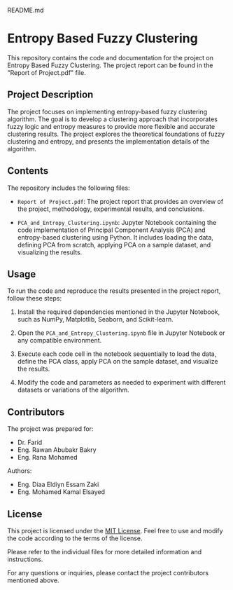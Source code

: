 README.md

# Entropy Based Fuzzy Clustering

This repository contains the code and documentation for the project on Entropy Based Fuzzy Clustering. The project report can be found in the "Report of Project.pdf" file.

## Project Description

The project focuses on implementing entropy-based fuzzy clustering algorithm. The goal is to develop a clustering approach that incorporates fuzzy logic and entropy measures to provide more flexible and accurate clustering results. The project explores the theoretical foundations of fuzzy clustering and entropy, and presents the implementation details of the algorithm.

## Contents

The repository includes the following files:

- `Report of Project.pdf`: The project report that provides an overview of the project, methodology, experimental results, and conclusions.

- `PCA_and_Entropy_Clustering.ipynb`: Jupyter Notebook containing the code implementation of Principal Component Analysis (PCA) and entropy-based clustering using Python. It includes loading the data, defining PCA from scratch, applying PCA on a sample dataset, and visualizing the results.

## Usage

To run the code and reproduce the results presented in the project report, follow these steps:

1. Install the required dependencies mentioned in the Jupyter Notebook, such as NumPy, Matplotlib, Seaborn, and Scikit-learn.

2. Open the `PCA_and_Entropy_Clustering.ipynb` file in Jupyter Notebook or any compatible environment.

3. Execute each code cell in the notebook sequentially to load the data, define the PCA class, apply PCA on the sample dataset, and visualize the results.

4. Modify the code and parameters as needed to experiment with different datasets or variations of the algorithm.

## Contributors

The project was prepared for:

- Dr. Farid
- Eng. Rawan Abubakr Bakry
- Eng. Rana Mohamed

Authors:

- Eng. Diaa Eldiyn Essam Zaki
- Eng. Mohamed Kamal Elsayed

## License

This project is licensed under the [MIT License](LICENSE). Feel free to use and modify the code according to the terms of the license.

Please refer to the individual files for more detailed information and instructions.

For any questions or inquiries, please contact the project contributors mentioned above.
